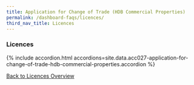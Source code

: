 ```yaml
---
title: Application for Change of Trade (HDB Commercial Properties)
permalink: /dashboard-faqs/licences/
third_nav_title: Licences
---
```


### Licences

{% include accordion.html accordions=site.data.acc027-application-for-change-of-trade-hdb-commercial-properties.accordion %}

[Back to Licences Overview](/licences/)
